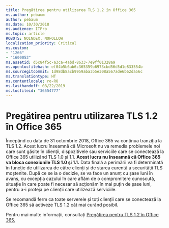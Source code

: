 ```yaml
---
title: Pregătirea pentru utilizarea TLS 1.2 în Office 365
ms.author: pebaum
author: pebaum
ms.date: 10/30/2018
ms.audience: ITPro
ms.topic: article
ROBOTS: NOINDEX, NOFOLLOW
localization_priority: Critical
ms.custom:
- "1266"
- "1600052"
ms.assetid: d5c84f5c-a3ca-4abd-8633-7e9ff01328a9
ms.openlocfilehash: ef04b5b6ab6c365359b6973cbd56d5d1e833554b
ms.sourcegitcommit: 1d98db8acb9959aba3b5e308a567ade6b62da56c
ms.translationtype: HT
ms.contentlocale: ro-RO
ms.lasthandoff: 08/22/2019
ms.locfileid: "36554777"
---
```

# <a name="prepare-for-use-of-tls-12-in-office-365"></a>Pregătirea pentru utilizarea TLS 1.2 în Office 365

Începând cu data de 31 octombrie 2018, Office 365 va continua tranziția la TLS 1.2. Acest lucru înseamnă că Microsoft nu va remedia problemele noi care sunt găsite în clienții, dispozitivele sau serviciile care se conectează la Office 365 utilizând TLS 1.0 și 1.1. **Acest lucru nu înseamnă că Office 365 va bloca conexiunile TLS 1.0 și 1.1.** Data finală a perimării va fi determinată în funcție de utilizarea de către clienți și de starea curentă a securității TLS moștenite. După ce se ia o decizie, se va face un anunț cu șase luni în avans, cu excepția cazului în care aflăm de o compromitere cunoscută, situație în care poate fi necesar să acționăm în mai puțin de șase luni, pentru a-i proteja pe clienții care utilizează serviciile.
  
Se recomandă ferm ca toate serverele și toți clienții care se conectează la Office 365 să activeze TLS 1.2 cât mai curând posibil.
  
Pentru mai multe informații, consultați [Pregătirea pentru TLS 1.2 în Office 365.](https://support.microsoft.com/help/4057306/preparing-for-tls-1-2-in-office-365)
  